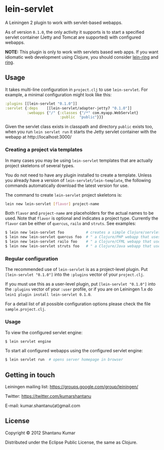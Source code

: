 # lein-servlet

A Leiningen 2 plugin to work with servlet-based webapps.

As of version `0.1.0`, the only activity it supports is to start a specified
servlet container (Jetty and Tomcat are supported) with configured webapps.

**NOTE:** This plugin is only to work with servlets based web apps. If you want
idiomatic web development using Clojure, you should consider
[lein-ring](https://github.com/weavejester/lein-ring)
and [ring](https://github.com/ring-clojure/ring).


## Usage

It takes multi-line configuration in `project.clj` to use `lein-servlet`. For
example, a minimal configuration might look like this:

```clojure
:plugins [[lein-servlet "0.1.0"]]
:servlet {:deps    [[lein-servlet/adapter-jetty7 "0.1.0"]]
          :webapps {"/" {:classes {"/*" com.myapp.WebServlet}
                         :public  "public"}}}
```

Given the servlet class exists in classpath and directory `public` exists too,
when you run `lein servlet run` it starts the Jetty servlet container with the
webapp at http://localhost:3000/


### Creating a project via templates

In many cases you may be using `lein-servlet` templates that are actually
project skeletons of several types.

You do not need to have any plugin installed to create a template. Unless you
already have a version of `lein-servlet/lein-template`, the following commands
automatically download the latest version for use.

The command to create `lein-servlet` project skeletons is:

```bash
lein new lein-servlet [flavor] project-name
```

Both `flavor` and `project-name` are placeholders for the actual names to be
used. Note that `flavor` is optional and indicates a project type. Currently
the `flavor` can be either of `quercus`, `railo` and `struts`. See examples:

```bash
$ lein new lein-servlet foo          # creates a simple Clojure/servlet webapp
$ lein new lein-servlet quercus foo  # " a Clojure/PHP webapp that uses Quercus
$ lein new lein-servlet railo foo    # " a Clojure/CFML webapp that uses Railo
$ lein new lein-servlet struts foo   # " a Clojure/Java webapp that uses Struts1
```


### Regular configuration

The recommended use of `lein-servlet` is as a project-level plugin. Put
`[lein-servlet "0.1.0"]` into the `:plugins` vector of your `project.clj`.

If you must use this as a user-level plugin, put `[lein-servlet "0.1.0"]`
into the `:plugins` vector of your `:user` profile, or if you are on
Leiningen 1.x do `lein1 plugin install lein-servlet 0.1.0`.

For a detail list of all possible configuration options please check the file
`sample.project.clj`.


### Usage

To view the configured servlet engine:

```bash
$ lein servlet engine
```

To start all configured webapps using the configured servlet engine:

```bash
$ lein servlet run  # opens server homepage in browser
```


## Getting in touch

Leiningen mailing list: https://groups.google.com/group/leiningen/

Twitter: https://twitter.com/kumarshantanu

E-mail: kumar.shantanu(at)gmail.com


## License

Copyright © 2012 Shantanu Kumar

Distributed under the Eclipse Public License, the same as Clojure.
